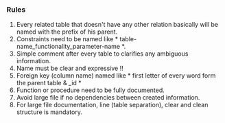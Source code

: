 ### Rules
1. Every related table that doesn't have any other relation basically will be named with the prefix of his parent.
2. Constraints need to be named like * table-name_functionality_parameter-name *.
3. Simple comment after every table to clarifies any ambiguous information.
4. Name must be clear and expressive !!
5. Foreign key (column name) named like * first letter of every word form the parent table & _id *
6. Function or procedure need to be fully documented.
7. Avoid large file if no dependencies between created information.
8. For large file documentation, line (table separation), clear and clean structure is mandatory.